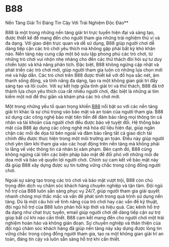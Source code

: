 # B88

Nền Tảng Giải Trí Đáng Tin Cậy Với Trải Nghiệm Độc Đáo**

B88 là một trong những nền tảng giải trí trực tuyến hiện đại và sáng tạo, được thiết kế để mang đến cho người tham gia những trải nghiệm thú vị và đa dạng. Với giao diện trực quan và dễ sử dụng, B88 giúp người chơi dễ dàng tiếp cận các trò chơi yêu thích mà không gặp phải bất kỳ khó khăn nào. Nền tảng này cung cấp một bộ sưu tập phong phú các trò chơi, từ những trò chơi vui nhộn nhẹ nhàng cho đến các thử thách đòi hỏi sự tư duy chiến lược và khả năng phân tích. Đặc biệt, B88 không ngừng cập nhật và phát triển các trò chơi mới, giúp người tham gia luôn có những lựa chọn mới mẻ và hấp dẫn. Các trò chơi trên B88 được thiết kế với đồ họa sắc nét, âm thanh sống động, và tính năng đa dạng, tạo ra một không gian giải trí đầy sáng tạo và lôi cuốn. Với sự kết hợp giữa tính giải trí và thử thách, B88 đã trở thành lựa chọn yêu thích của rất nhiều người chơi, đặc biệt là những ai tìm kiếm một nơi để thư giãn và khám phá các trò chơi mới.

Một trong những yếu tố quan trọng khiến <a href="https://b88.store">B88</a>  nổi bật so với các nền tảng giải trí khác là sự chú trọng vào bảo mật và an toàn của người tham gia. B88 sử dụng các công nghệ bảo mật tiên tiến để đảm bảo rằng mọi thông tin cá nhân và tài khoản của người chơi đều được bảo vệ tuyệt đối. Hệ thống bảo mật của B88 áp dụng các công nghệ mã hóa dữ liệu hiện đại, giúp ngăn chặn các mối đe dọa từ bên ngoài và đảm bảo rằng tất cả giao dịch tài chính đều được thực hiện trong một môi trường an toàn. Điều này giúp người chơi yên tâm khi tham gia vào các hoạt động trên nền tảng mà không phải lo lắng về việc thông tin cá nhân bị xâm phạm. Bên cạnh đó, B88 cũng không ngừng cải tiến các biện pháp bảo mật để đối phó với những mối đe dọa mới và bảo vệ quyền lợi người chơi. Chính sự cam kết về bảo mật này đã giúp B88 xây dựng được sự tin tưởng vững chắc trong cộng đồng người chơi.

Ngoài sự sáng tạo trong các trò chơi và bảo mật vượt trội, B88 còn chú trọng đến dịch vụ chăm sóc khách hàng chuyên nghiệp và tận tâm. Đội ngũ hỗ trợ của B88 luôn sẵn sàng phục vụ 24/7, giúp người tham gia giải quyết nhanh chóng mọi thắc mắc và vấn đề phát sinh trong quá trình sử dụng nền tảng. Dù là một câu hỏi về tính năng của trò chơi hay các vấn đề kỹ thuật, đội ngũ hỗ trợ của B88 luôn phản hồi kịp thời và hiệu quả. Các kênh hỗ trợ đa dạng như chat trực tuyến, email giúp người chơi dễ dàng tiếp cận sự trợ giúp bất cứ khi nào cần thiết. B88 cam kết mang đến cho người chơi một trải nghiệm hoàn hảo và không gián đoạn. Sự chuyên nghiệp và thân thiện của đội ngũ chăm sóc khách hàng đã giúp nền tảng này xây dựng được lòng tin vững chắc trong cộng đồng người tham gia, tạo ra một không gian giải trí an toàn, đáng tin cậy và luôn sẵn sàng hỗ trợ khi cần thiết.

